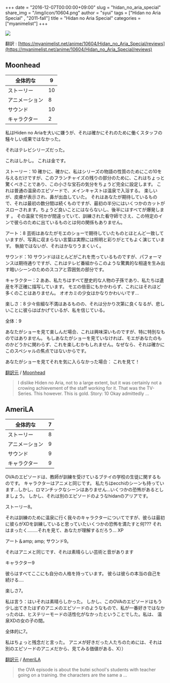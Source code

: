 +++
date = "2016-12-07T00:00:00+09:00"
slug = "hidan_no_aria_special"
share_img = "/img/icon/10604.png"
author = "syui"
tags = ["Hidan no Aria Special" , "2011-fall"]
title = "Hidan no Aria Special"
categories = ["myanimelist"]
+++

![](https://myanimelist.cdn-dena.com/images/anime/2/29138.jpg)


<!--more-->

翻訳 : [https://myanimelist.net/anime/10604/Hidan_no_Aria_Special/reviews](https://myanimelist.net/anime/10604/Hidan_no_Aria_Special/reviews)


## Moonhead



全体的な|  9
--- | ---
ストーリー|  10
アニメーション|  8
サウンド|  10
キャラクター|  2

私はHiden no Ariaを大いに嫌うが、それは確かにそれのために働くスタッフの騒々しい成果ではなかった。

それはテレビシリーズだった。

これはしかし。 これは金です。

ストーリー：10
確かに、確かに、私はシリーズの物語の性質のためにこの10を与えるだけですが、このフランチャイズの残りの部分のために、これはちょっと驚くべきことであり、この小さな宝石の気分をちょうど完全に設定します。
これは普通の温泉のエピソードで、メインキャストは温泉で入浴する。 楽しいが、皮膚が表示され、鼻が出血していた。 それはあなたが期待しているもので、それは最初の数分間は続くものですが、最初の半分にはいくつかのカットがスローされます。ちょうど良いことにはならないし、後半にはすべてが爆発します 。
その温泉で何かが間違っていて、訓練された看守師でさえ、この特定のインで彼らのために出ているものとは何の関係もありません。

アート：8
芸術はあなたがモエのショーで期待していたものとほとんど一致していますが、写真に収まらない言葉は実際には照明と彩りがとてもよく演じています。 執拗ではないが、それはかなりうまくいく。

サウンド：10
サウンドはほとんどがこれを売っているものですが、パフォーマンスは期待通りですが、これはテレビ番組からこのような驚異的な相違を生み出す暗いシーンのためのスコアと雰囲気の部分です。

キャラクター：2
ああ、私たちはすべて歴史的な人物の子孫であり、私たちは遺産を不正確に描写しています。
モエの倍音にもかかわらず、これにはそれほど多くのことはありません。
オオカミの少女はかなりかわいいです...

楽しさ：8
少々些細な不満はあるものの、それは分かり次第に良くなるが、悲しいことに彼らはばかげているが、私を信じている。

全体：9

あなたがショーを見て楽しんだ場合、これは興味深いものですが、特に特別なものではありません。
もしあなたがショーを見ていなければ、モエがあなたのものかどうかに関わらず、これを楽しむかもしれません。なぜなら、それは確かにこのスペシャルの焦点では​​ないからです。

あなたがショーを見てそれを気に入らなかった場合：
これを見て！

[翻訳元](https://myanimelist.net/reviews.php?id=53743) / [Moonhead](https://myanimelist.net/profile/Moonhead/reviews)


> I dislike Hiden no Aria, not to a large extent, but it was certainly not a crowing achievement of the staff working for it.    That was the TV-Series.    This however. This is gold.    Story: 10  Okay admittedly ...

## AmeriLA



全体的な|  7
--- | ---
ストーリー|  8
アニメーション|  9
サウンド|  9
キャラクター|  9

OVAのエピソードは、教師が訓練を受けているブテイの学校の生徒に関するものです。 キャラクターはアニメと同じです。 私たちはecchiのシーンも持っています...しかし、ロマンチックなシーンはありません...いくつかの恐怖があるとしましょう。 しかし、それは別のエピソードのようなhidanのアリアです。

ストーリー8。

それは訓練のために温泉に行く我々のキャラクターについてですが、彼らは最初に彼らがXDを訓練していると思っていたいくつかの恐怖を満たすと何??? それはまったく........それを見て、あなたが理解するだろう... XP

アート＆amp; amp; サウンド9。

それはアニメと同じです、それは素晴らしい芸術と音があります

キャラクター9

彼らはすべてここにも自分の人格を持っています。 彼らは彼らの本当の自己を続ける....

楽しさ7。

私は言う：はいそれは素晴らしかった。 しかし、このOVAのエピソードはもう少し出てきたはずのアニメのエピソードのようなもので、私が一番好きではなかったのは、ヒステリーモードの活性化がなかったということでした。私は、 温泉XDの女の子の間。

全体的に7。

私はちょっと残念だと言った。 アニメが好きだった人たちのためには、それは別のエピソードのアニメだから、見てみる価値がある、X））

[翻訳元](https://myanimelist.net/reviews.php?id=50163) / [AmeriLA](https://myanimelist.net/profile/AmeriLA/reviews)


> the OVA episode is about the butei school's students with teacher going on a training. the characters are the same a ...
